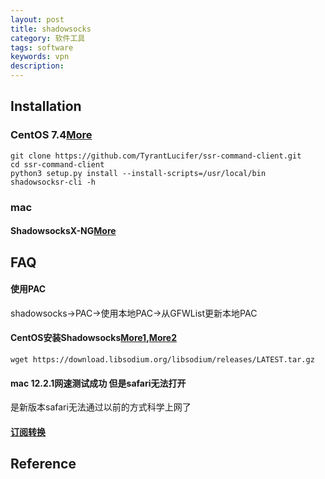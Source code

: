 ```yaml
---
layout: post
title: shadowsocks
category: 软件工具
tags: software
keywords: vpn
description: 
---
```


## Installation

### CentOS 7.4[More](https://pypi.org/project/shadowsocksr-cli/)


```
git clone https://github.com/TyrantLucifer/ssr-command-client.git
cd ssr-command-client
python3 setup.py install --install-scripts=/usr/local/bin
shadowsocksr-cli -h
```

### mac

#### ShadowsocksX-NG[More](https://github.com/shadowsocks/ShadowsocksX-NG)


## FAQ

#### 使用PAC

shadowsocks->PAC->使用本地PAC->从GFWList更新本地PAC

#### CentOS安装Shadowsocks[More1](https://github.com/Shadowsocks-Wiki/shadowsocks/blob/master/6-linux-setup-guide-cn.md),[More2](https://blog.csdn.net/lengconglin/article/details/77655845)

```
wget https://download.libsodium.org/libsodium/releases/LATEST.tar.gz
```

#### mac 12.2.1网速测试成功 但是safari无法打开

是新版本safari无法通过以前的方式科学上网了

#### [订阅转换](https://acl4ssr-sub.github.io/)



## Reference

